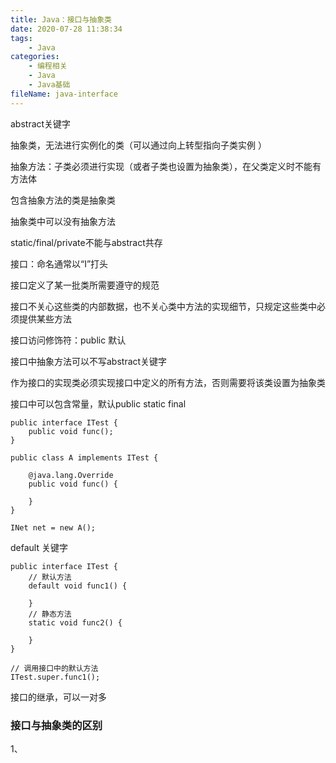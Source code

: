 ```yaml
---
title: Java：接口与抽象类
date: 2020-07-28 11:38:34
tags:
	- Java
categories:
	- 编程相关
	- Java
	- Java基础
fileName: java-interface
---
```








abstract关键字

抽象类，无法进行实例化的类（可以通过向上转型指向子类实例 ）

抽象方法：子类必须进行实现（或者子类也设置为抽象类），在父类定义时不能有方法体



包含抽象方法的类是抽象类

抽象类中可以没有抽象方法

static/final/private不能与abstract共存



接口：命名通常以“I”打头

接口定义了某一批类所需要遵守的规范

接口不关心这些类的内部数据，也不关心类中方法的实现细节，只规定这些类中必须提供某些方法





接口访问修饰符：public 默认

接口中抽象方法可以不写abstract关键字

作为接口的实现类必须实现接口中定义的所有方法，否则需要将该类设置为抽象类

接口中可以包含常量，默认public static final

```
public interface ITest {
    public void func();
}
```



```
public class A implements ITest {

    @java.lang.Override
    public void func() {

    }
}
```



```
INet net = new A();

```



default 关键字

```
public interface ITest {
	// 默认方法
	default void func1() {
		
	}
	// 静态方法
	static void func2() {
	
	}
}

// 调用接口中的默认方法
ITest.super.func1();
```

接口的继承，可以一对多





### 接口与抽象类的区别

1、 